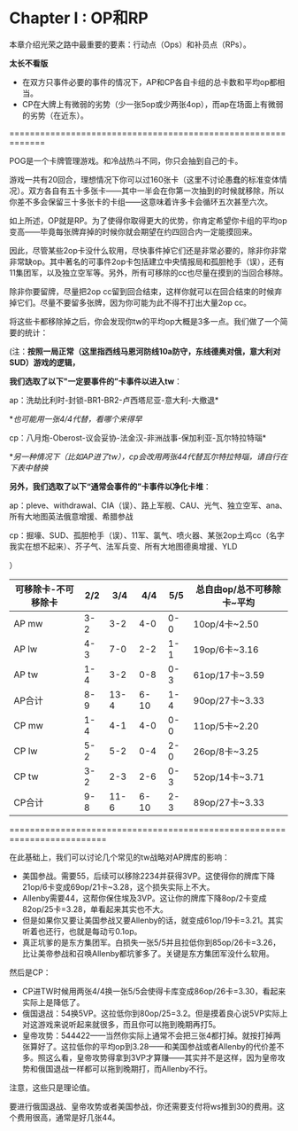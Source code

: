 # Chapter I : OP和RP

本章介绍光荣之路中最重要的要素：行动点（Ops）和补员点（RPs）。

**太长不看版**

* 在双方只事件必要的事件的情况下，AP和CP各自卡组的总卡数和平均op都相当。
* CP在大牌上有微弱的劣势（少一张5op或少两张4op），而ap在场面上有微弱的劣势（在近东）。

\=============================================================

POG是一个卡牌管理游戏。和冷战热斗不同，你只会抽到自己的卡。

游戏一共有20回合，理想情况下你可以过160张卡（这里不讨论愚蠢的标准变体情况）。双方各自有五十多张卡——其中一半会在你第一次抽到的时候就移除，所以你差不多会保留三十多张卡的卡组——这意味着许多卡会循环五次甚至六次。

如上所述，OP就是RP。为了使得你取得更大的优势，你肯定希望你卡组的平均op变高——毕竟每张牌弃掉的时候你就会期望在约四回合内一定能摸回来。

因此，尽管某些2op卡没什么软用，尽快事件掉它们还是非常必要的，除非你非常非常缺op。其中著名的可事件2op卡包括建立中央情报局和孤胆枪手（误），还有11集团军，以及独立空军等。另外，所有可移除的cc也尽量在摸到的当回合移除。

除非你要留牌，尽量把2op cc留到回合结束，这样你就可以在回合结束的时候弃掉它们。尽量不要留多张牌，因为你可能为此不得不打出大量2op cc。



将这些卡都移除掉之后，你会发现你tw的平均op大概是3多一点。我们做了一个简要的统计：

(注：**按照一局正常（这里指西线马恩河防线10a防守，东线德奥对俄，意大利对SUD）游戏的逻辑，**

**我们选取了以下"一定要事件的”卡事件以进入tw**：

ap：洗劫比利时-封锁-BR1-BR2-卢西塔尼亚-意大利-大撤退\*

\*_也可能用一张4/4代替，看哪个来得早_

cp：八月炮-Oberost-议会妥协-法金汉-非洲战事-保加利亚-瓦尔特拉特瑙\*

\*_另一种情况下（比如AP进了tw），cp会改用两张44代替瓦尔特拉特瑙，请自行在下表中替换_

**另外，我们选取了以下“通常会事件的”卡事件以净化卡堆**：

ap：pleve、withdrawal、CIA（误）、路上军舰、CAU、光气、独立空军、ana、所有大地图英法俄意增援、希腊参战

cp：掘壕、SUD、孤胆枪手（误）、11军、氯气、喷火器、某张2op土鸡cc（名字我实在想不起来）、芥子气、法军兵变、所有大地图德奥增援、YLD

）

| 可移除卡-不可移除卡 | 2/2 | 3/4  | 4/4  | 5/5 | 总自由op/总不可移除卡\~平均 |
| ---------- | --- | ---- | ---- | --- | ---------------- |
| AP mw      | 3-2 | 3-2  | 4-0  | 0-0 | 10op/4卡\~2.50    |
| AP lw      | 4-3 | 7-0  | 2-2  | 1-1 | 19op/6卡\~3.16    |
| AP tw      | 1-4 | 3-2  | 0-8  | 0-3 | 61op/17卡\~3.59   |
| AP合计       | 8-9 | 13-4 | 6-10 | 1-4 | 90op/27卡\~3.33   |
| CP mw      | 1-4 | 4-1  | 4-0  | 0-0 | 11op/5卡\~2.20    |
| CP lw      | 5-2 | 5-2  | 0-4  | 2-0 | 26op/8卡\~3.25    |
| CP tw      | 3-2 | 2-3  | 2-6  | 0-3 | 52op/14卡\~3.71   |
| CP合计       | 9-8 | 11-6 | 6-10 | 2-3 | 89op/27卡\~3.33   |

\=========================================================================

在此基础上，我们可以讨论几个常见的tw战略对AP牌库的影响：

* 美国参战。需要55，后续可以移除2234并获得3VP。这使得你的牌库下降21op/6卡变成69op/21卡\~3.28，这个损失实际上不大。
* Allenby需要44，这帮你保住埃及3VP。这让你的牌库下降8op/2卡变成82op/25卡=3.28，单看起来其实也不大。
* 但是如果你又要让美国参战又要Allenby的话，就变成61op/19卡=3.21。其实听着也还行，也就是每动亏0.1op。
* 真正坑爹的是东方集团军。白损失一张5/5并且拉低你到85op/26卡=3.26，比让美帝参战和召唤Allenby都坑爹多了。关键是东方集团军没什么软用。

然后是CP：

* CP进TW时候用两张4/4换一张5/5会使得卡库变成86op/26卡=3.30，看起来实际上是降低了。
* 俄国退战：54换5VP。这拉低你到80op/25=3.2。但是摸着良心说5VP实际上对这游戏来说听起来就很多，而且你可以拖到晚期再打5。
* 皇帝攻势：544422——当然你实际上通常不会把三张4都打掉。就按打掉两张算好了。这拉低你的平均op到3.28——和美国参战或者Allenby的代价差不多。照这么看，皇帝攻势得拿到3VP才算赚——其实并不是这样，因为皇帝攻势和俄国退战一样都可以拖到晚期打，而Allenby不行。

注意，这些只是理论值。

要进行俄国退战、皇帝攻势或者美国参战，你还需要支付将ws推到30的费用。这个费用很高，通常是好几张44。
